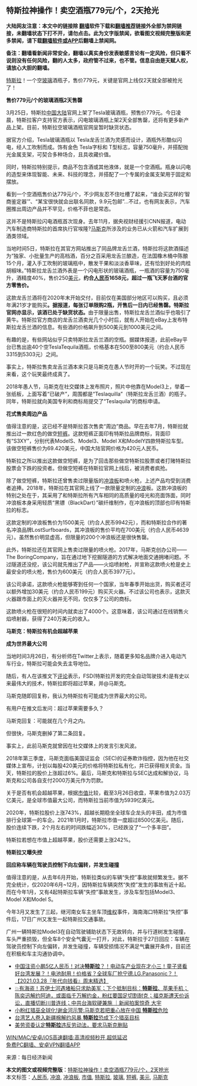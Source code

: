  <h2>特斯拉神操作！卖空酒瓶779元/个，2天抢光</h2> <p class="notice"><b>大陆网友注意：本文中的链接除 <a href="https://github.com/bannedbook/fanqiang" >翻墙</a>软件下载和<a href="https://github.com/killgcd/justmysocks/blob/master/README.md">翻墙推荐</a>链接外全部为禁网链接，未翻墙状态下打不开，请勿点击。此为文字版禁闻，欲看图文视频完整版和更多禁闻，请下载<a href="https://github.com/bannedbook/fanqiang">翻墙软件或APP</a>后翻墙上禁闻网。</p><p>备注：翻墙看新闻非常安全，翻墙以真实身份发表敏感言论有一定风险，但只看不说则没有任何风险，翻的人太多，政府管不过来，也不管。信息自由是天赋人权，请放心大胆的翻墙。</b></p>  <div class="entry"> <p id="summary"><a href="https://www.bannedbook.org/bnews/tag/%e7%89%b9%e6%96%af%e6%8b%89/" class="st_tag internal_tag" rel="tag" title="标签 特斯拉 下的日志">特斯拉</a>！一个空<a href="https://www.bannedbook.org/bnews/tag/%E7%8E%BB%E7%92%83/" class="st_tag internal_tag" rel="tag" title="标签 玻璃 下的日志">玻璃</a>酒瓶子，售价779元，关键是官网上线仅2天就全部被抢光了！</p> <p><strong>售价779元/个的玻璃酒瓶2天售罄</strong></p> <p>3月25日，特斯拉<span class='wp_keywordlink_affiliate'><a href="https://www.bannedbook.org/" title="中国" target="_blank">中国</a></span><span class='wp_keywordlink_affiliate'><a href="https://www.bannedbook.org/" title="大陆" target="_blank">大陆</a></span>官网上架了Tesla玻璃酒瓶，预售价779元。今日凌晨，特斯拉客户支持官方表示，闪电玻璃酒瓶上架2天全部售罄，还将有更多新产品上架。目前，特斯拉空玻璃酒瓶官网呈暂时缺货状态。</p> <p>据官方介绍，Tesla玻璃酒瓶以 Tesla龙舌兰酒为灵感而设计，酒瓶外形酷似闪电，经人工吹制而成。饰有金色 Tesla字标和 T型标志，容量750毫升，并搭配抛光金属支架，可契合多种场合，且具收藏价值。</p> <p>同时，特斯拉特别提示，商品不包含酒或其他液体，就是一个空酒瓶。瓶身以闪电的造型来体现智能、未来、科技的理念，并搭配了一个专属的金属支架用于固定和摆放。</p> <p>看到一个空酒瓶售价达779元/个，不少网友忍不住吐槽了起来，“谁会买这样的‘智商鉴定器’”、“某宝很快就会出联名同款，9.9元包邮”&#8230;不过，也有网友表示，汽车圈推出周边产品并不罕见，价格不菲也是常态。</p> <p>这并不是特斯拉闪电酒瓶首次现身。去年11月，据央视财经援引CNN报道，电动汽车制造商特斯拉的首席执行官埃隆?<a href="https://www.bannedbook.org/bnews/tag/%E9%A9%AC%E6%96%AF%E5%85%8B/" class="st_tag internal_tag" rel="tag" title="标签 马斯克 下的日志">马斯克</a>所涉及的业务已从火箭和汽车扩展到酒类领域。</p> <p>当地时间5日，特斯拉在其官方网站推出了同品牌龙舌兰酒，特斯拉将这款酒描述为“独家、小批量生产的高档酒，百分之百采用龙舌兰酿造，在法国橡木桶中陈酿15个月，灌入手工吹制的玻璃瓶中，散发干果和淡淡香草味，还有恰到好处的肉桂胡椒味。”特斯拉龙舌兰酒外表是一个闪电形状的玻璃酒瓶，一瓶酒的容量为750毫升，酒精度40%，售价250<a href="https://www.bannedbook.org/bnews/tag/%e7%be%8e%e5%85%83/" class="st_tag internal_tag" rel="tag" title="标签 美元 下的日志">美元</a>，<strong>约合<a href="https://www.bannedbook.org/bnews/tag/%e4%ba%ba%e6%b0%91%e5%b8%81/" class="st_tag internal_tag" rel="tag" title="标签 人民币 下的日志">人民币</a>1658元，超过一瓶飞天茅台酒的官方零售价。</strong></p> <p>这款龙舌兰酒将在2020年末开始交付，目前仅在美国部分地区可以购买，且必须年满21岁才能购买<strong>。据报道，每张订单限购2瓶，开售后一日内已经售罄。特斯拉官网亦显示，该酒已处于缺货状态。</strong>由于限量出售，特斯拉龙舌兰酒似乎也吸引了黄牛。特斯拉官方商店的龙舌兰酒卖光几个小时后，就有人开始在eBay上发布特斯拉龙舌兰酒的信息。有些酒的价格飙升到500美元到1000美元之间。</p> <p>有趣的是，有些网站似乎只卖特斯拉龙舌兰酒的空瓶。据媒体报道，此前eBay平台已售出逾40个空TeslaTequila酒瓶，价格基本在500至800美元（约合人民币3315到5303元）之间。</p>  <p>事实上，特斯拉售卖龙舌兰酒本来只是马斯克在愚人节时开的一个玩笑。不过现在来看，这个玩笑最终成真了。</p> <p>2018年愚人节，马斯克在社交媒体上发布照片，照片中他靠在Model3上，举着一张纸板，上面写着“已破产”，周围都是“Teslaquilla”（特斯拉龙舌兰酒）的瓶子。同年，特斯拉就向美国专利和商标局提交了“Teslaquila”的商标申请。</p> <p><strong>花式售卖周边产品</strong></p> <p>值得注意的是，这已经不是特斯拉首次售卖“周边”商品。早在去年7月，特斯拉就推出过一款红色的做空<a href="https://www.bannedbook.org/bnews/tag/%E7%9F%AD%E8%A3%A4/" class="st_tag internal_tag" rel="tag" title="标签 短裤 下的日志">短裤</a>。这款短裤正面印有特斯拉品牌商标，背面印有“S3XY”，分别代表ModelS、Model3、Model X和ModelY四款特斯拉车型。该做空短裤售价为69.420美元，中国大陆官网价格为420元人民币。</p> <p>特斯拉之所以推出这款做空短裤，是为了回击那些做空特斯拉股票或者打赌特斯拉股票会下跌的投资者。但做空短裤在特斯拉官网上线后，被消费者疯抢。</p> <p>除了做空短裤，特斯拉还曾售卖过限量版的<a href="https://www.bannedbook.org/bnews/tag/%E5%86%B2%E6%B5%AA%E6%9D%BF/" class="st_tag internal_tag" rel="tag" title="标签 冲浪板 下的日志">冲浪板</a>和喷火枪，上述产品均受到消费者追捧。2018年，特斯拉在其官网上线了一款限量定制的<a href="https://www.bannedbook.org/bnews/tag/%E5%86%B2%E6%B5%AA/" class="st_tag internal_tag" rel="tag" title="标签 冲浪 下的日志">冲浪</a>板。这款冲浪板的特别之处在于，其采用了和特斯拉所有汽车相同的高质量的哑光和亮面饰面，同时冲浪板本身采用轻质“黑镖（BlackDart）”碳纤维制作，在冲浪板的顶部也印有特斯拉的标志。</p> <p>这款定制的冲浪板售价为1500美元（约合人民币9942元），而和特斯拉合作的著名冲浪品牌LostSurfboards，其冲浪板的售价平均在700美元（约合人民币4639元）。虽然售价明显虚高，但限量的200个冲浪板还是很快售罄。</p> <p>此外，特斯拉还在其官网上售卖过限量的喷火枪。2017年，马斯克创办公司——The BoringCompany，旨在通过地下挖掘隧道的方式解决地面交通拥堵问题。不过隧道还没挖，该公司就先推出了产品——火焰喷射枪，并宣称这款喷火枪是史上最安全的喷火枪，售价为600美元（约合人民币3977元）。</p> <p>该公司承诺，这款喷火枪能够寄到任何一个国家，当年春季开始出货，购买者还可以额外增加30美元（约合人民币199元）购买灭火器。不过该公司也表示，这款灭火器跟市面上的灭火器并无不同，仅仅多了公司的商标。</p> <p>这款喷火枪在很短的时间内就卖出了4000个。这意味着，该公司通过在线销售火焰喷射器，获得了240万美元的收入。</p>  <p><strong>马斯克：特斯拉有机会超越苹果</strong></p> <p><strong>成为世界最大公司</strong></p> <p>当地时间3月26日，有分析师在Twitter上表示，随着更多知名品牌介进入电动汽车行业，特斯拉可能会失去主导地位。</p> <p>随后，有人在该推文下<span class='wp_keywordlink_affiliate'><a href="https://www.bannedbook.org/bnews/comments/" title="新闻评论" target="_blank">评论</a></span>表示，FSD(特斯拉开发的完全自动驾驶技术)是有史以来最伟大的技术，特斯拉即将超过苹果，并@马斯克。</p> <p>马斯克随即回复称，我认为特斯拉有可能成为世界最大的公司。</p> <p>有用户在推文后发问：超过苹果需要多久？</p> <p>马斯克回复：可能就在几个月之内。</p> <p>但很快，马斯克删掉了第二条回复。</p> <p>事实上，此前马斯克就曾因在社交媒体上的发言引发风波。</p> <p>2018年第三季度，马斯克面临美国证监会（SEC)的证券欺诈指控，因为他在社交媒体上宣布，计划以每股420美元的价格将特斯拉私有化，并已获得相关资金。当天，特斯拉的股价上涨超过6%。最后，马斯克和特斯拉与SEC达成和解协议，马斯克和公司各自支付2000万美元作为罚款。</p>  <p>关于是否有机会超越苹果，根据<a href="https://www.bannedbook.org/bnews/tag/%E5%B8%82%E5%80%BC/" class="st_tag internal_tag" rel="tag" title="标签 市值 下的日志">市值</a>比较，截至3月26日收盘，苹果市值为2.03万亿美元，是全球市值最大公司，而特斯拉当前市值为5939亿美元。</p> <p>2020年，特斯拉股价上涨743%，超越长期稳坐全球车企龙头的丰田，成为市值排行全球第一的车企。2021年1月时，特斯拉市值一度超过8500亿美元。随后，股价连续下跌，2个月左右的时间跌幅近30%，已经跌没了“一个多丰田”。</p> <p>特斯拉若想在市值上超越苹果，股价还需要上涨242%。</p> <p><strong>特斯拉又曝失控</strong></p> <p><strong>回应称车辆在驾驶员控制下向左偏转，并发生碰撞</strong></p> <p>值得注意的是，从去年6月开始，特斯拉类似的车辆“失控”事故就频繁发生。据不完全统计，仅2020年6月~12月，因特斯拉车辆突然“失控”发生的事故有近十起。而在今年1月，又有4起特斯拉车辆“失控”事故发生，涉及车型包括Model3、Model X和Model S。</p> <p>今年3月又发生了三起，继河南女车主坐车顶<span class='wp_keywordlink_affiliate'><a href="https://www.bannedbook.org/bnews/weiquan/" title="维权" target="_blank">维权</a></span>事件，海南海口特斯拉“失控”事件后，17日广州又发生一起特斯拉交通事故。</p> <p>广州一辆特斯拉Model3在自动驾驶辅助状态下无故转向，并与行道树发生碰撞，车头严重损毁，但全车8个安全气囊无一打开，对此，特斯拉于27日回应：车辆在驾驶员控制下向左偏转，并发生碰撞，车辆受损情况不满足气囊展开条件，目前还在积极和车主沟通协调中。</p> <ul class='op-related-articles' title='相关阅读'> <li><a href='https://www.bannedbook.org/bnews/taiwannews/20210328/1514379.html' target='_blank'>中国注资小鹏5亿人民币！对决<b>特斯拉</b>？！电动车产业现在才小三！童子贤看好台湾发展？！电池耐用！价格省？全球车厂抢宁德.LG.Panasonic？！【2021.03.28『年代向钱看』周末精选】</a></li> <li><a href='https://www.bannedbook.org/bnews/bannedvideo/20210327/1513761.html' target='_blank'>💥有海盗！苏伊士河遇堵船只求助美军；下个抵制目标：<b>特斯拉</b>、苹果手机；陈奕迅解约阿迪，或面临千万解约金，粉红要国足切割耐克；福克斯遭天价诉讼，直播切断川普连线；中共台海软硬兼施 ｜新闻拍案惊奇 大宇</a></li> <li><a href='https://www.bannedbook.org/bnews/cnnews/20210327/1513520.html' target='_blank'>小粉红猎巫全球化!谢金河示警:马斯克若把重心放在中国 <b>特斯拉</b>危险</a></li> <li><a href='https://www.bannedbook.org/bnews/ssgc/20210327/1513440.html' target='_blank'>台湾艺人卷入新疆棉解约风暴 <b>特斯拉</b>恐成下个猎巫目标</a></li> <li><a href='https://www.bannedbook.org/bnews/cnnews/20210326/1513426.html' target='_blank'>美劳资委认定<b>特斯拉</b>违反劳动法，要求马斯克删贴</a></li> </ul> <p class="texttj"> <a href="https://github.com/bannedbook/fanqiang/wiki/V2ray%E6%9C%BA%E5%9C%BA" target="_blank">WIN/MAC/安卓/iOS高速翻墙:高清视频秒开,超低延迟</a><br/> <a href="https://github.com/bannedbook/fanqiang/wiki/%E7%A6%81%E9%97%BB%E7%BD%91%E5%AE%89%E5%8D%93%E7%BF%BB%E5%A2%99%E6%96%B0%E9%97%BBAPP" target="_blank">免费PC翻墙、安卓VPN翻墙APP</a></p><p> 来源：每日经济新闻 </p> <a name='sharetosocial'></a>       <div><b>本文的图文或视频完整版</b>：<a href='https://www.bannedbook.org/bnews/cnnews/20210329/1515262.html'>特斯拉神操作！卖空酒瓶779元/个，2天抢光</a></div>  </div><!--END ENTRY--> <div class="postfooter"> <div>本文标签：<a href="https://www.bannedbook.org/bnews/tag/%e4%ba%ba%e6%b0%91%e5%b8%81/" rel="tag">人民币</a>, <a href="https://www.bannedbook.org/bnews/tag/%E5%86%B2%E6%B5%AA/" rel="tag">冲浪</a>, <a href="https://www.bannedbook.org/bnews/tag/%E5%86%B2%E6%B5%AA%E6%9D%BF/" rel="tag">冲浪板</a>, <a href="https://www.bannedbook.org/bnews/tag/%E5%B8%82%E5%80%BC/" rel="tag">市值</a>, <a href="https://www.bannedbook.org/bnews/tag/%e7%89%b9%e6%96%af%e6%8b%89/" rel="tag">特斯拉</a>, <a href="https://www.bannedbook.org/bnews/tag/%E7%8E%BB%E7%92%83/" rel="tag">玻璃</a>, <a href="https://www.bannedbook.org/bnews/tag/%E7%9F%AD%E8%A3%A4/" rel="tag">短裤</a>, <a href="https://www.bannedbook.org/bnews/tag/%e7%be%8e%e5%85%83/" rel="tag">美元</a>, <a href="https://www.bannedbook.org/bnews/tag/%E9%A9%AC%E6%96%AF%E5%85%8B/" rel="tag">马斯克</a></div>  </div><!--END POSTFOOTER--> 